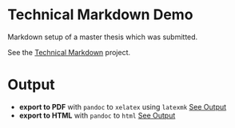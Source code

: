 # Technical Markdown Demo

Markdown setup of a master thesis which was submitted.

See the [Technical Markdown](https://github.com/gabyx/technical-markdown) project.

# Output

  - **export to PDF** with `pandoc` to `xelatex` using `latexmk`
    [See Output](docs/output/thesis/Content.pdf)
  - **export to HTML** with `pandoc` to `html`
    [See Output](https://gabyx.github.io/technical-markdown-demo/docs/html-package/thesis/Content.html)
